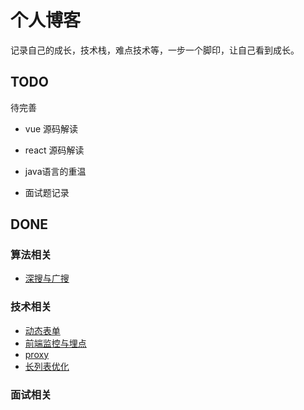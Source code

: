 # 个人博客

记录自己的成长，技术栈，难点技术等，一步一个脚印，让自己看到成长。

## TODO

待完善

- vue 源码解读
- react 源码解读
- java语言的重温

- 面试题记录

## DONE

### 算法相关

- [深搜与广搜](./Algorithms/深搜与广搜.md)

### 技术相关

- [动态表单](./Technology/动态表单存储及拓展.md)
- [前端监控与埋点](./Technology/前端监控与埋点.md)
- [proxy](./Technology/proxy.md)
- [长列表优化](./Technology/长列表优化.md)

### 面试相关
